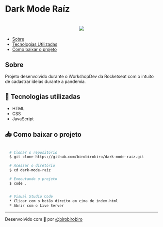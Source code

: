 # Dark Mode Raíz


<h1 align="center"> 
  <img src="https://ik.imagekit.io/birobirobiro/Peek_2020-08-27_00-42_rZyl-Fw84d.gif">
</h1>


- [Sobre](#sobre)
- [Tecnologias Utilizadas](#-tecnologias-utilizadas)
- [Como baixar o projeto](#-como-baixar-o-projeto)

## Sobre

Projeto desenvolvido durante o WorkshopDev da Rocketseat com o intuito de cadastrar ideias durante a pandemia.

## 🚀 Tecnologias utilizadas

- HTML
- CSS
- JavaScript

## 📥 Como baixar o projeto

```bash

  # Clonar o repositório
  $ git clone https://github.com/birobirobiro/dark-mode-raiz.git

  # Acessar o diretório
  $ cd dark-mode-raiz

  # Executando o projeto
  $ code .


  # Visual Studio Code
  * Clicar com o botão direito em cima de index.html
  * Abrir com o Live Server
```

---
Desenvolvido com 💜 por [@birobirobiro](twitter.com/birobirobiro_)
